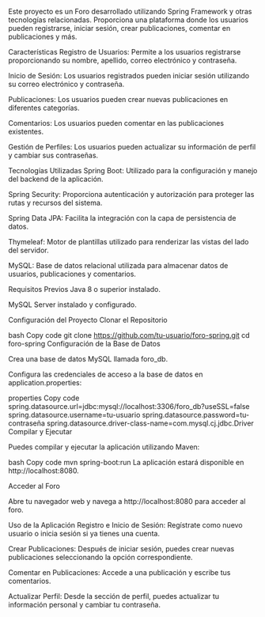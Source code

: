 Este proyecto es un Foro desarrollado utilizando Spring Framework y otras tecnologías relacionadas. Proporciona una plataforma donde los usuarios pueden registrarse, iniciar sesión, crear publicaciones, comentar en publicaciones y más.

Características
Registro de Usuarios: Permite a los usuarios registrarse proporcionando su nombre, apellido, correo electrónico y contraseña.

Inicio de Sesión: Los usuarios registrados pueden iniciar sesión utilizando su correo electrónico y contraseña.

Publicaciones: Los usuarios pueden crear nuevas publicaciones en diferentes categorías.

Comentarios: Los usuarios pueden comentar en las publicaciones existentes.

Gestión de Perfiles: Los usuarios pueden actualizar su información de perfil y cambiar sus contraseñas.

Tecnologías Utilizadas
Spring Boot: Utilizado para la configuración y manejo del backend de la aplicación.

Spring Security: Proporciona autenticación y autorización para proteger las rutas y recursos del sistema.

Spring Data JPA: Facilita la integración con la capa de persistencia de datos.

Thymeleaf: Motor de plantillas utilizado para renderizar las vistas del lado del servidor.

MySQL: Base de datos relacional utilizada para almacenar datos de usuarios, publicaciones y comentarios.

Requisitos Previos
Java 8 o superior instalado.

MySQL Server instalado y configurado.

Configuración del Proyecto
Clonar el Repositorio

bash
Copy code
git clone https://github.com/tu-usuario/foro-spring.git
cd foro-spring
Configuración de la Base de Datos

Crea una base de datos MySQL llamada foro_db.

Configura las credenciales de acceso a la base de datos en application.properties:

properties
Copy code
spring.datasource.url=jdbc:mysql://localhost:3306/foro_db?useSSL=false
spring.datasource.username=tu-usuario
spring.datasource.password=tu-contraseña
spring.datasource.driver-class-name=com.mysql.cj.jdbc.Driver
Compilar y Ejecutar

Puedes compilar y ejecutar la aplicación utilizando Maven:

bash
Copy code
mvn spring-boot:run
La aplicación estará disponible en http://localhost:8080.

Acceder al Foro

Abre tu navegador web y navega a http://localhost:8080 para acceder al foro.

Uso de la Aplicación
Registro e Inicio de Sesión: Regístrate como nuevo usuario o inicia sesión si ya tienes una cuenta.

Crear Publicaciones: Después de iniciar sesión, puedes crear nuevas publicaciones seleccionando la opción correspondiente.

Comentar en Publicaciones: Accede a una publicación y escribe tus comentarios.

Actualizar Perfil: Desde la sección de perfil, puedes actualizar tu información personal y cambiar tu contraseña.